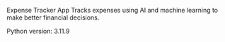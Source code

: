 Expense Tracker App
    Tracks expenses using AI and machine learning to make better financial decisions.


Python version: 3.11.9
